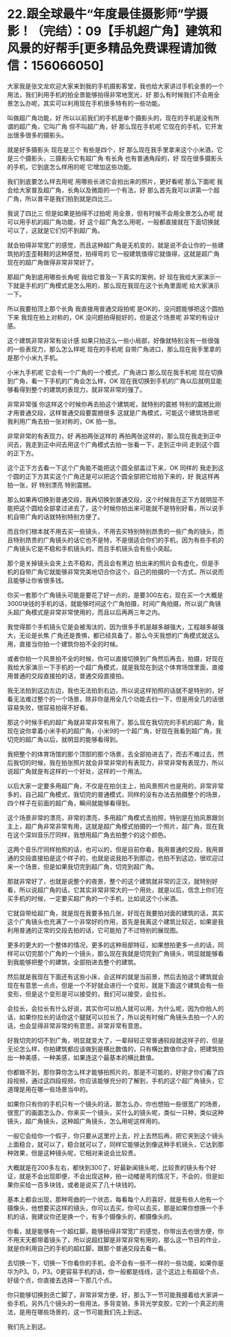 # 22.跟全球最牛“年度最佳摄影师”学摄影！（完结）：09【手机超广角】建筑和风景的好帮手[更多精品免费课程请加微信：156066050]

大家我是张文龙欢迎大家来到我的手机摄影客堂，我也给大家讲过手机全景的一个用法，我们利用手机的拍全景能够拍得非常地宽光，好 那么有时候我们不会用全景怎么办呢，其实可以利用现在手机很多特有的一些功能。

叫做超广角功能，好 所以以前我们的手机是单个摄影头的，现在的手机是没有所谓的超广角，它叫广角 但不叫超广角，好 那么现在手机呢 它现在的手机，它开发出很多很多的摄影头。

就是好多摄影头 现在是三个 有些是四个，好 那么现在我手里拿来这个小米酒，它是三个摄影头，三摄影头它有超广角 有长角 也有普通角段的，好 现在很多摄影头的手机，它到底怎么样用的呢 它增加这些功能。

我们到底要怎么样去用呢 用哪些长进它会拍出来的照片，更好看呢 那么下面呢 我会给大家普及超广角，长角以及微距的一个有法，好 那么首先我可以讲第一个超广角，所以普平是我们拍到就是四比三。

我说了四比三 但是如果是拍得不过拍呢 用全景，但有时候不会用全景怎么办呢 就可以用手机的超广角功能，好 这个超广角怎么用呢，一般都直接就在下面切换就可以了，这就是它们切不到超广角。

就会拍得非常宽广的感觉，而且这种超广角是无机变的，就是说不会让你的一些建筑拍的歪歪鞋鞋的这种感觉，拍得弯的 它一般建筑值得它就值得，这就是超广角 现在的超广角做得非常非常好了。

那超广角到底用哪些长角呢 我给它普及一下真实的案例，好 现在我给大家演示一下就是手机的广角模式是怎么用的，那么现在我现在这个长角里面呢 给大家演示一下。

所以我要拍顶上那个长角 我直接用普通交段拍呢 是OK的，没问题能够把这个圆拍下来 我现在拍上对称的，OK 没问题拍得挺好的，但是这个场景呢 非常的有设计感。

这个建筑非常非常有设计感 如果只拍这么一些小局部，好像就特别没有一些很强的一些表现力，那么怎么样呢 现在的手机呢 自带广角进口，那么现在我手里拿的是那个小米九手机。

小米九手机呢 它会有一个广角的一个模式，广角进口 那么现在我手机呢 现在切换到广角，看一下手机的广角会怎么样，OK 现在我切换到手机的广角以后就明显能够看得到整个的建筑的表现力，就非常非常的强了。

非常非常强 你这样这个时候你再去拍这个建筑呢，就特别的震撼 特别的震撼比刚才用普通交段，这样普通交段要震撼很多 这就是广角模式，可能这个建筑场景呢 我利用广角去拍一张对称的，OK 拍一张。

非常非常的有表现力，好 再拍两张这样的 再拍两张这样的，那么现在我走到正中间去，我走到正中间去用这个广角模式去拍一张看一下，走到正中间 走到这个圆的正下方。

这个正下方去看一下这个广角能不能把这个圆全部盖过下来，OK 同样的 我走到这个圆的正下方其实这个广角还是可以把这个圆全部把它给拍下来的，好 我这样再拍一张，好 特别漂亮 特别震撼。

那么如果再切换到普通交段，我再切换到普通交段，这个时候我在正下方就明显不能把这个圆给全部拿过进去了，这个时候你拍出来可能就不是特别好看，所以说手机自带广角的话就特别特别方便了。

而且你们根本就不用去买一些镜头，不用去买特别特别昂贵的一些广角的镜头，而且特别昂贵的广角镜头的话它也不是特，不是很适合你们的手机，因为有些手机的广角镜头它是不稳和手机镜头的，而且手机镜头会有些小突起。

那个是关掉镜头会夹上去不稳和，而且会有黑边 拍出来的照片会有虚化，但是手机的自带广角它就能够非常完美地切合你这个，自己的拍摄的一个方式，所以说而且能够让你省很多钱。

你买一套那个广角镜头可能是要花了好一点的，是要300左右，现在买一个大概是3000块钱的手机的话，就能够时间这个广角拍摄，时间广角拍摄，所以说广角镜头超广角模式是非常非常使用的，而且以后再两三年之内。

我觉得那个手机镜头它是会被淘汰的，因为很多手机是越多越强大，工程越多越强大，无论是长焦 广角还是畏惧，都已经具备了，那么今天我想的广角模式就这么用，直接当你拍一个建筑你拍不全的时候。

或者你拍一个风景拍不全的时候，你可以直接切换到广角然后再去，拍摄，好现在我给大家演示一下手机的一个超广角模式，就是我现在到这个体育场馆里面，直接用普通的交段直接拍的话，普通交段直接拍。

我无法拍到这边左边，我也无法拍到右边，所以说这样拍照的话就不是特别的，好看无法难过整个的一个场景，除非你是用全几个功能去扫一下，但是用全几的话很容易失败，很容易拍得不好看。

那这个时候手机的超广角就非常非常有用了，那么现在我切完的手机的超广角，我现在说你拿着小米手机的超广角，小米9的一个超广角，好现在我看到超广角，我切完的超广角以后，就明显的能够看得到。

我把整个的体育场馆的那个顶部的那个场景，去全部拍进去了，而去不难过去，然后我切的时候，我在拍张照片就会非常非常的有表现力，非常非常有表现力，所以说超广角就是有这样的一个好处，这样的一个用法。

以后大家一定要多用超广角，不仅是在拍剑主上，拍风景照片也是用的，非常非常多的，自己超广角模式，我切完的普通模式，同样的没有办法去拍摄整个的场景，四个样子在前面的超广角，瞬间就能够看得到。

这个场景非常的漂亮，非常的漂亮，多用超广角模式去拍照，特别是在拍风景跟剑主上，超广角非常非常有用，这就是超广角模式拍摄的一个照片，超广角，现在我在这个深圳音乐厅同样，我想用超广角去拍整个的这个颜色。

这两个音乐厅同样拍照的话，也可以的，但是目前你看，我用普通的交段，我用普通的交段直接拍是这个样子的，也就是说我拍不到那边，也拍不到这边，很欢迎过来一个场景，但是如果我切完到超广角，切完到超广角。

那就非常好了，也就是说整个的夜景，整个的这个建筑就非常的正汉，就特别好看，所以说超广角的话，它其实非常非常大的一个用处，就是以后，信念上你们在买手机的时候，一定要买超广角的一个手机，比如说这个小米酒。

它就自带给超广角，就是现在我要多拍几张，好现在我要拍对面的建筑的话，其实这个广角镜头也充满了一个非常好的作用，首先是我离这个建筑比较近，如果是我利用普通的正常的交段去拍的话，它可能拍了不过特别的展现图。

更多的更大的一个整体的情况，更多的这种局部特征，如果想拍更多一点的话，同样可以切完那个广角的一个镜头，那么现在我就是切完到广角镜头，明显就能够看到我能够把整个的建筑，全部拍进去整个的建筑。

然后就是我现在下面还有这些小床，会这样的就是当前景，然后去拍这个建筑就会现在有意思一点点，但是一个不好就会进行一个变形，就是下面这个建筑会有一些变形，但是这个变形是可以接受的，我们可以接受，会拉长。

会拉长，会拉长有什么好说，其实你可以拍人就可以用，为什么呢，因为你拍人的话，如果你拉长的话你这个腿就可以拉长了，所以说有时候广角镜头去拍一个人的话，也会显得非常非常的有意思，非常非常有意思。

好我切完的切不到广角，明显就变大了，一辈辩较正常普通较段就这样子的，但是无论怎么样，你拍建筑都应该做到是横比数值的，只有横比数值你才会，把建筑拍出一种美感，一种美感，如果连这个最基本的横比数值。

你都做不到，那你算你怎么样才能够拍照片的，那是不可能的，好刚才你们看了四段视频，通过这四段视频，你应该能够充分的了解到，手机的这个超广角镜头，它道理是用在哪一些场景当中的。

如果你只有你的手机只有一个镜头的话，那怎么办，你也想拍一些很宽广的场景，很宽广的画面怎么办，你来买一个镜头，买什么的镜头呢，类似一只种，类似这种镜头，超广角镜头，这种超广角镜头，怎么用呢这样用的。

一般它会给你一个假子，你只要从这里拧上去，拧上去然后再，把它夹到这个镜头上面稳合，就可以了，稳合就可以了，同样它能够达到像这种手机镜头，它达到那种效果，但是这种镜头呢，它相对来说会比较贵。

大概就是在200多左右，都快到300了，好最新闻镜头呢，比较贵的镜头有个好证，就是不会出现即便，不会出现这种，拍一动楼是弯的情况下，不会的，但是如果你买给一百多块钱，或者是说买了几十块钱的。

基本上都会出现，那种弯曲的一个状态，每看每个人的喜好，就是有些人他有一个摄像头，他想要买这样的镜头，你可以去买，你可以去买，那是如果你想换一个手机的话，我建议你还是换一个，有多个摄像头的，都摄像头的。

你看，就是能够有一个超红脚，能够拍得非常宽广的感觉，你带出去也很方便，你不用天天都带着镜头了，所以说超红脚是非常非常有用的，那么这一节目的作业，就是你利用自己的手机的超红脚，跟那个普通交段去看一看。

去切换一下，切换一下你看你的手机，会不会有一些不一样的一些功能，如果你是华为P3。0，P3。0更容易手机的话，你一般都是线线，这个这边上有超级个点，好级个点，你直接去选择一下那几个点。

你只能够切换到丞亡脚了，非常非常方便，好，那么下一节可能我接着给大家讲一些手机，另外几个镜头的一些用法，多背变销，多背光学变胶，它的一个真正的用法，是用在哪些场景的，这一节可能我们先上到这。

我们先上到这。